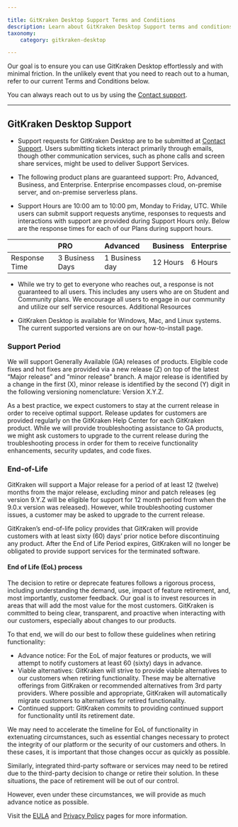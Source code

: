 ```yaml
---

title: GitKraken Desktop Support Terms and Conditions
description: Learn about GitKraken Desktop Support terms and conditions
taxonomy:
    category: gitkraken-desktop

---
```



Our goal is to ensure you can use GitKraken Desktop effortlessly and with minimal friction. In the unlikely event that you need to reach out to a human, refer to our current Terms and Conditions below.

You can always reach out to us by using the [Contact support](https://help.gitkraken.com/gitkraken-desktop/contact-support/).

---

## GitKraken Desktop Support

- Support requests for GitKraken Desktop are to be submitted at [Contact Support](https://help.gitkraken.com/gitkraken-desktop/contact-support/). Users submitting tickets interact primarily through emails, though other communication services, such as phone calls and screen share services, might be used to deliver Support Services.

- The following product plans are guaranteed support: Pro, Advanced, Business, and Enterprise. Enterprise encompasses cloud, on-premise server, and on-premise serverless plans. 

- Support Hours are 10:00 am to 10:00 pm, Monday to Friday, UTC. While users can submit support requests anytime, responses to requests and interactions with support are provided during Support Hours only. Below are the response times for each of our Plans during support hours.

|  | PRO | Advanced | Business | Enterprise |
| :--- | :--- | :--- | :--- | :--- |
| Response Time | 3 Business Days | 1 Business day | 12 Hours | 6 Hours |

- While we try to get to everyone who reaches out, a response is not guaranteed to all users. This includes any users who are on Student and Community plans. We encourage all users to engage in our community and utilize our self service resources. Additional Resources

- GitKraken Desktop is available for Windows, Mac, and Linux systems. The current supported versions are on our how-to-install page.

### Support Period
 
We will support Generally Available (GA) releases of products. Eligible code fixes and hot fixes are provided via a new release (Z) on top of the latest “Major release” and “minor release” branch. A major release is identified by a change in the first (X), minor release is identified by the second (Y) digit in the following versioning nomenclature: Version X.Y.Z.

As a best practice, we expect customers to stay at the current release in order to receive optimal support. Release updates for customers are provided regularly on the GitKraken Help Center for each GitKraken product. While we will provide troubleshooting assistance to GA products, we might ask customers to upgrade to the current release during the troubleshooting process in order for them to receive functionality enhancements, security updates, and code fixes.


### End-of-Life 

GitKraken will support a Major release for a period of at least 12 (twelve) months from the major release, excluding minor and patch releases (eg version 9.Y.Z will be eligible for support for 12 month period from when the 9.0.x version was released). However, while troubleshooting customer issues, a customer may be asked to upgrade to the current release.

GitKraken’s end-of-life policy provides that GitKraken will provide customers with at least sixty (60) days’ prior notice before discontinuing any product. After the End of Life Period expires, GitKraken will no longer be obligated to provide support services for the terminated software.

#### End of Life (EoL) process

The decision to retire or deprecate features follows a rigorous process, including understanding the demand, use, impact of feature retirement, and, most importantly, customer feedback. Our goal is to invest resources in areas that will add the most value for the most customers. GitKraken is committed to being clear, transparent, and proactive when interacting with our customers, especially about changes to our products. 

To that end, we will do our best to follow these guidelines when retiring functionality:

- Advance notice: For the EoL of major features or products, we will attempt to notify customers at least 60 (sixty) days in advance.
- Viable alternatives: GitKraken will strive to provide viable alternatives to our customers when retiring functionality. These may be alternative offerings from GitKraken or recommended alternatives from 3rd party providers. Where possible and appropriate, GitKraken will automatically migrate customers to alternatives for retired functionality.
- Continued support: GitKraken commits to providing continued support for functionality until its retirement date.

We may need to accelerate the timeline for EoL of functionality in extenuating circumstances, such as essential changes necessary to protect the integrity of our platform or the security of our customers and others. In these cases, it is important that those changes occur as quickly as possible.

Similarly, integrated third-party software or services may need to be retired due to the third-party decision to change or retire their solution. In these situations, the pace of retirement will be out of our control.

However, even under these circumstances, we will provide as much advance notice as possible.



Visit the [EULA](https://www.gitkraken.com/eula) and [Privacy Policy](https://www.gitkraken.com/privacy) pages for more information.
